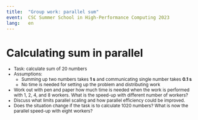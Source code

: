 ```yaml
---
title:  "Group work: parallel sum"
event:  CSC Summer School in High-Performance Computing 2023
lang:   en
---
```


# Calculating sum in parallel

<small>

- Task: calculate sum of 20 numbers
- Assumptions: 
    - Summing up two numbers takes **1 s** and communicating single number takes **0.1 s** 
    - No time is needed for setting up the problem and distributing work
- Work out with pen and paper how much time is needed when the work is performed with 1, 2, 4, and 
  8 workers. What is the speed-up with different number of workers?
- Discuss what limits parallel scaling and how parallel efficiency could be improved.
- Does the situation change if the task is to calculate 1020 numbers? What is now 
  the parallel speed-up with eight workers?

</small>


